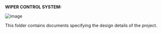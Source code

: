 **WIPER CONTROL SYSTEM:**

![image](https://user-images.githubusercontent.com/101511532/168420436-edd09155-dd6e-4b0b-915e-009c392a28e8.png)

This folder contains documents specifying the design details of the project.
